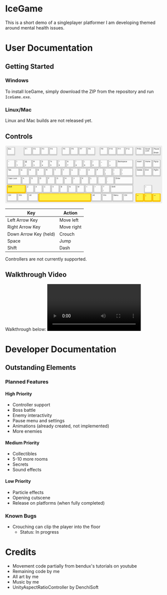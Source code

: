 # IceGame
This is a short demo of a singleplayer platformer I am developing themed around mental health issues.
# User Documentation
## Getting Started
### Windows
To install IceGame, simply download the ZIP from the repository and run ``IceGame.exe``.
### Linux/Mac
Linux and Mac builds are not released yet.
## Controls
![Control layout on a keyboard.](/keyboard-layout.png)

| Key | Action |
| --- | --- |
| Left Arrow Key | Move left |
| Right Arrow Key | Move right |
| Down Arrow Key (held) | Crouch |
| Space | Jump |
| Shift | Dash |

Controllers are not currently supported.
## Walkthrough Video
Walkthrough below:
<video src="IceGame_Walkthrough.mp4" >

# Developer Documentation

## Outstanding Elements

### Planned Features
#### High Priority
- Controller support
- Boss battle
- Enemy interactivity
- Pause menu and settings
- Animations (already created, not implemented)
- More enemies
#### Medium Priority
- Collectibles
- 5-10 more rooms
- Secrets
- Sound effects
#### Low Priority
- Particle effects
- Opening cutscene
- Release on platforms (when fully completed)
### Known Bugs
- Crouching can clip the player into the floor 
    - Status: In progress
 
# Credits
- Movement code partially from bendux's tutorials on youtube
- Remaining code by me
- All art by me
- Music by me
- UnityAspectRatioController by DenchiSoft